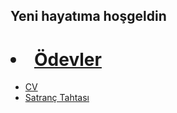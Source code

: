 ## Yeni hayatıma hoşgeldin ##

# <li><a href="index.html">Ödevler
   <ul>
	<li><a href="CV.html">CV
	<li><a href="Satranc.html">Satranç Tahtası
